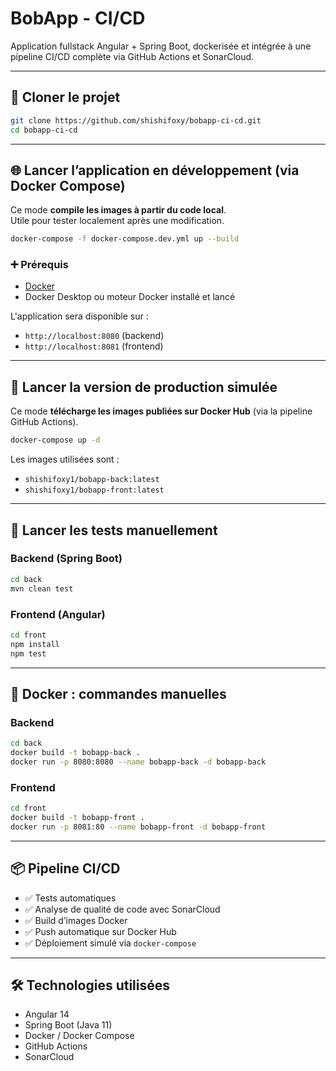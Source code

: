 # BobApp - CI/CD 

Application fullstack Angular + Spring Boot, dockerisée et intégrée à une pipeline CI/CD complète via GitHub Actions et SonarCloud.

---

## 🧩 Cloner le projet

```bash
git clone https://github.com/shishifoxy/bobapp-ci-cd.git
cd bobapp-ci-cd
```

---

## 🌐 Lancer l’application en développement (via Docker Compose)

Ce mode **compile les images à partir du code local**.  
Utile pour tester localement après une modification.

```bash
docker-compose -f docker-compose.dev.yml up --build
```

### ➕ Prérequis

- [Docker](https://www.docker.com/)
- Docker Desktop ou moteur Docker installé et lancé

L'application sera disponible sur :
- `http://localhost:8080` (backend)
- `http://localhost:8081` (frontend)

---

## 🚢 Lancer la version de production simulée

Ce mode **télécharge les images publiées sur Docker Hub** (via la pipeline GitHub Actions).

```bash
docker-compose up -d
```

Les images utilisées sont :
- `shishifoxy1/bobapp-back:latest`
- `shishifoxy1/bobapp-front:latest`

---

## 🧪 Lancer les tests manuellement

### Backend (Spring Boot)

```bash
cd back
mvn clean test
```

### Frontend (Angular)

```bash
cd front
npm install
npm test
```

---

## 🐳 Docker : commandes manuelles

### Backend

```bash
cd back
docker build -t bobapp-back .
docker run -p 8080:8080 --name bobapp-back -d bobapp-back
```

### Frontend

```bash
cd front
docker build -t bobapp-front .
docker run -p 8081:80 --name bobapp-front -d bobapp-front
```

---

## 📦 Pipeline CI/CD

- ✅ Tests automatiques
- ✅ Analyse de qualité de code avec SonarCloud
- ✅ Build d’images Docker
- ✅ Push automatique sur Docker Hub
- ✅ Déploiement simulé via `docker-compose`

---

## 🛠 Technologies utilisées

- Angular 14
- Spring Boot (Java 11)
- Docker / Docker Compose
- GitHub Actions
- SonarCloud
